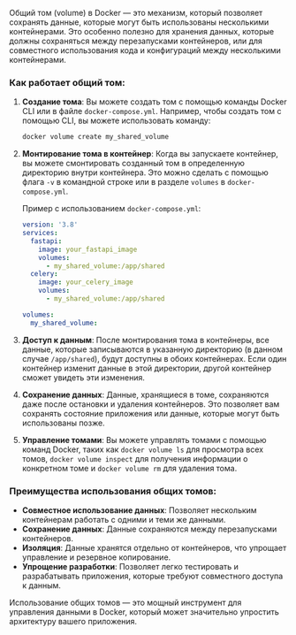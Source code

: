 Общий том (volume) в Docker — это механизм, который позволяет сохранять данные, которые могут быть использованы несколькими контейнерами. Это особенно полезно для хранения данных, которые должны сохраняться между перезапусками контейнеров, или для совместного использования кода и конфигураций между несколькими контейнерами.

### Как работает общий том:

1. **Создание тома**: Вы можете создать том с помощью команды Docker CLI или в файле `docker-compose.yml`. Например, чтобы создать том с помощью CLI, вы можете использовать команду:
   ```bash
   docker volume create my_shared_volume
   ```

2. **Монтирование тома в контейнер**: Когда вы запускаете контейнер, вы можете смонтировать созданный том в определенную директорию внутри контейнера. Это можно сделать с помощью флага `-v` в командной строке или в разделе `volumes` в `docker-compose.yml`.

   Пример с использованием `docker-compose.yml`:
   ```yaml
   version: '3.8'
   services:
     fastapi:
       image: your_fastapi_image
       volumes:
         - my_shared_volume:/app/shared
     celery:
       image: your_celery_image
       volumes:
         - my_shared_volume:/app/shared

   volumes:
     my_shared_volume:
   ```

3. **Доступ к данным**: После монтирования тома в контейнеры, все данные, которые записываются в указанную директорию (в данном случае `/app/shared`), будут доступны в обоих контейнерах. Если один контейнер изменит данные в этой директории, другой контейнер сможет увидеть эти изменения.

4. **Сохранение данных**: Данные, хранящиеся в томе, сохраняются даже после остановки и удаления контейнеров. Это позволяет вам сохранять состояние приложения или данные, которые могут быть использованы позже.

5. **Управление томами**: Вы можете управлять томами с помощью команд Docker, таких как `docker volume ls` для просмотра всех томов, `docker volume inspect` для получения информации о конкретном томе и `docker volume rm` для удаления тома.

### Преимущества использования общих томов:

- **Совместное использование данных**: Позволяет нескольким контейнерам работать с одними и теми же данными.
- **Сохранение данных**: Данные сохраняются между перезапусками контейнеров.
- **Изоляция**: Данные хранятся отдельно от контейнеров, что упрощает управление и резервное копирование.
- **Упрощение разработки**: Позволяет легко тестировать и разрабатывать приложения, которые требуют совместного доступа к данным.

Использование общих томов — это мощный инструмент для управления данными в Docker, который может значительно упростить архитектуру вашего приложения.
